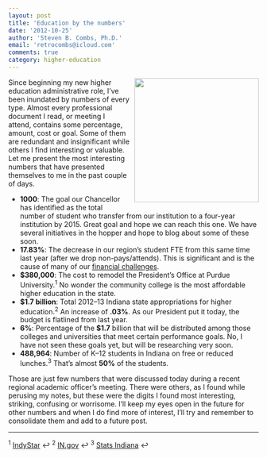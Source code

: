 ```yaml
---
layout: post
title: 'Education by the numbers'
date: '2012-10-25'
author: 'Steven B. Combs, Ph.D.'
email: 'retrocombs@icloud.com'
comments: true
category: higher-education
---
```


<img style="margin-left: 10px; margin-bottom: 10px;" src="http://2.bp.blogspot.com/-cXVqrOxIT2c/UEawCtCkJcI/AAAAAAABBao/F0KH9iseYGU/s200/Numbers.png" align="right" width="250" />Since beginning my new higher education administrative role, I’ve been inundated by numbers of every type. Almost every professional document I read, or meeting I attend, contains some percentage, amount, cost or goal. Some of them are redundant and insignificant while others I find interesting or valuable. Let me present the most interesting numbers that have presented themselves to me in the past couple of days.

<!--more-->

* __1000__: The goal our Chancellor has identified as the total number of student who transfer from our institution to a four-year institution by 2015. Great goal and hope we can reach this one. We have several initiatives in the hopper and hope to blog about some of these soon.
* __17.83%__: The decrease in our region’s student FTE from this same time last year (after we drop non-pays/attends). This is significant and is the cause of many of our [financial challenges](/2012/07/hard-budget-times-are-not-necessarily.html).
* __$380,000__: The cost to remodel the President’s Office at Purdue University.<sup>1</sup> No wonder the community college is the most affordable higher education in the state.
* __$1.7 billion__: Total 2012–13 Indiana state appropriations for higher education.<sup>2</sup> An increase of __.03%__. As our President put it today, the budget is flatlined from last year.
* __6%__: Percentage of the __$1.7__ billion that will be distributed among those colleges and universities that meet certain performance goals. No, I have not seen these goals yet, but will be researching very soon.
* __488,964__: Number of K–12 students in Indiana on free or reduced lunches.<sup>3</sup> That’s almost __50%__ of the students.

Those are just few numbers that were discussed today during a recent regional academic officer’s meeting. There were others, as I found while perusing my notes, but these were the digits I found most interesting, striking, confusing or worrisome. I’ll keep my eyes open in the future for other numbers and when I do find more of interest, I’ll try and remember to consolidate them and add to a future post.

---
<sup>1</sup> [IndyStar](http://www.indystar.com/article/20120904/NEWS/120904020/Gov-Mitch-Daniels-halts-renovation-of-Purdue-president-s-office?odyssey=tab%7Cmostpopular%7Ctext%7CFRONTPAGE) ↩
<sup>2</sup> [IN.gov](http://www.in.gov/che/files/Table_1_Historical_Summary_of_Appropriations_for_Indiana_Higher_Education_(1984-85_to_2012-13).pdf) ↩
<sup>3</sup> [Stats Indiana](http://www.stats.indiana.edu/profiles/profiles.asp?scope_choice=a&county_changer=18000&button1=Get+Profile&id=2&page_path=Area+Profiles&path_id=11&panel_number=1) ↩
